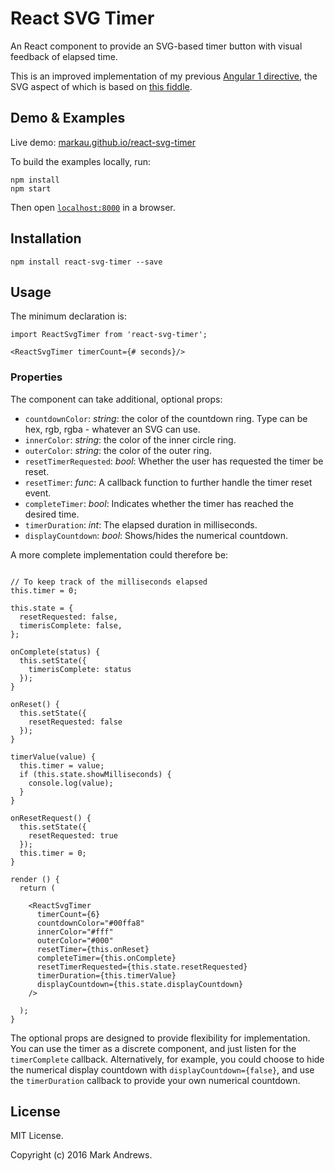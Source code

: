 # React SVG Timer

An React component to provide an SVG-based timer button with visual feedback of elapsed time.

This is an improved implementation of my previous [Angular 1 directive](https://github.com/markau/angular-svg-timer), the SVG aspect of which is based on [this fiddle](https://jsfiddle.net/prafuitu/xRmGV/).

## Demo & Examples

Live demo: [markau.github.io/react-svg-timer](http://markau.github.io/react-svg-timer/)

To build the examples locally, run:

```
npm install
npm start
```

Then open [`localhost:8000`](http://localhost:8000) in a browser.


## Installation

```
npm install react-svg-timer --save
```


## Usage

The minimum declaration is:

```
import ReactSvgTimer from 'react-svg-timer';

<ReactSvgTimer timerCount={# seconds}/>
```

### Properties

The component can take additional, optional props:

* `countdownColor`: *string*: the color of the countdown ring. Type can be hex, rgb, rgba - whatever an SVG can use.
* `innerColor`: *string*: the color of the inner circle ring.
* `outerColor`: *string*: the color of the outer ring.
* `resetTimerRequested`: *bool*: Whether the user has requested the timer be reset.
* `resetTimer`: *func*: A callback function to further handle the timer reset event.
* `completeTimer`: *bool*: Indicates whether the timer has reached the desired time.
* `timerDuration`: *int*: The elapsed duration in milliseconds.
* `displayCountdown`: *bool*: Shows/hides the numerical countdown.

A more complete implementation could therefore be:

````

// To keep track of the milliseconds elapsed
this.timer = 0;

this.state = {
  resetRequested: false,
  timerisComplete: false,
};

onComplete(status) {
  this.setState({
    timerisComplete: status
  });
}

onReset() {
  this.setState({
    resetRequested: false
  });
}

timerValue(value) {
  this.timer = value;
  if (this.state.showMilliseconds) {
    console.log(value);
  }
}

onResetRequest() {
  this.setState({
    resetRequested: true
  });
  this.timer = 0;
}

render () {
  return (

    <ReactSvgTimer
      timerCount={6}
      countdownColor="#00ffa8"
      innerColor="#fff"
      outerColor="#000"
      resetTimer={this.onReset}
      completeTimer={this.onComplete}
      resetTimerRequested={this.state.resetRequested}
      timerDuration={this.timerValue}
      displayCountdown={this.state.displayCountdown}
    />

  );
}

````

The optional props are designed to provide flexibility for implementation. You can use the timer as a discrete component, and just listen for the `timerComplete` callback. Alternatively, for example, you could choose to hide the numerical display countdown with `displayCountdown={false}`, and use the `timerDuration` callback to provide your own numerical countdown.

## License

MIT License.

Copyright (c) 2016 Mark Andrews.
